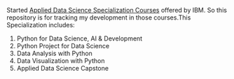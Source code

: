 Started <a href="https://www.coursera.org/professional-certificates/ibm-data-science">Applied Data Science Specialization Courses</a> offered by IBM. So this repository is for tracking my development in those courses.This Specialization includes:<br>
1. Python for Data Science, AI & Development<br>
2. Python Project for Data Science<br>
3. Data Analysis with Python<br>
4. Data Visualization with Python<br>
5. Applied Data Science Capstone